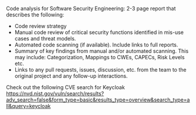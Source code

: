 Code analysis for Software Security Engineering: 2-3 page report that describes the following:

* Code review strategy
* Manual code review of critical security functions identified in mis-use cases and threat models.
* Automated code scanning (if available). Include links to full reports.
* Summary of key findings from manual and/or automated scanning. This may include: Categorization, Mappings to CWEs, CAPECs, Risk Levels etc.
* Links to any pull requests, issues, discussion, etc. from the team to the original project and any follow-up interactions.

Check out the following CVE search for Keycloak
<br> https://nvd.nist.gov/vuln/search/results?adv_search=false&form_type=basic&results_type=overview&search_type=all&query=keycloak 
